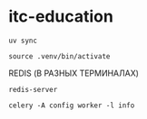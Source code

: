 # itc-education
````
uv sync

source .venv/bin/activate
````
REDIS
(В РАЗНЫХ ТЕРМИНАЛАХ)

````
redis-server

celery -A config worker -l info